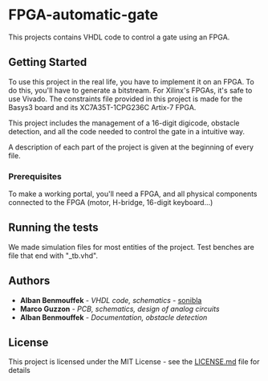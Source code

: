 # FPGA-automatic-gate

This projects contains VHDL code to control a gate using an FPGA.

## Getting Started

To use this project in the real life, you have to implement it on an FPGA. To do this, you'll have to generate a bitstream. For Xilinx's FPGAs, it's safe to use Vivado.
The constraints file provided in this project is made for the Basys3 board and its XC7A35T-1CPG236C Artix-7 FPGA.

This project includes the management of a 16-digit digicode, obstacle detection, and all the code needed to control the gate in a intuitive way.

A description of each part of the project is given at the beginning of every file.

### Prerequisites

To make a working portal, you'll need a FPGA, and all physical components connected to the FPGA (motor, H-bridge, 16-digit keyboard...)

## Running the tests

We made simulation files for most entities of the project. Test benches are file that end with "_tb.vhd".

## Authors

* **Alban Benmouffek** - *VHDL code, schematics* - [sonibla](https://github.com/sonibla)
* **Marco Guzzon** - *PCB, schematics, design of analog circuits*
* **Alban Benmouffek** - *Documentation, obstacle detection*

## License

This project is licensed under the MIT License - see the [LICENSE.md](LICENSE.md) file for details

